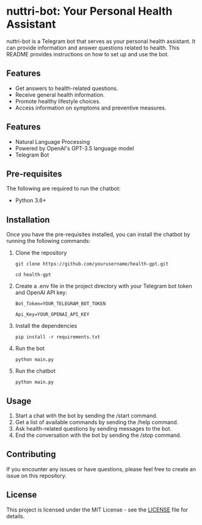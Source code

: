 # nuttri-bot: Your Personal Health Assistant

 nuttri-bot is a Telegram bot that serves as your personal health assistant. It can provide information and answer questions related to health. This README provides instructions on how to set up and use the bot.

## Features

- Get answers to health-related questions.
- Receive general health information.
- Promote healthy lifestyle choices.
- Access information on symptoms and preventive measures.



## Features

- Natural Language Processing
- Powered by OpenAI's GPT-3.5 language model
- Telegram Bot


## Pre-requisites

The following are required to run the chatbot:

- Python 3.6+

## Installation

Once you have the pre-requisites installed, you can install the chatbot by running the following commands:

1. Clone the repository

   ```
   git clone https://github.com/yourusername/health-gpt.git
   ```
   ```
   cd health-gpt
   ```

2. Create a .env file in the project directory with your Telegram bot token and OpenAI API key:

   ``` Bot_Token=YOUR_TELEGRAM_BOT_TOKEN    ```

    ``` Api_Key=YOUR_OPENAI_API_KEY ```

3. Install the dependencies

   ```
   pip install -r requirements.txt
   ```

4. Run the bot

   ```
   python main.py

   ```
 
5. Run the chatbot

   ```
   python main.py
   ```

## Usage

1. Start a chat with the bot by sending the /start command.
2. Get a list of available commands by sending the /help command.
3. Ask health-related questions by sending messages to the bot.
4. End the conversation with the bot by sending the /stop command.

## Contributing

If you encounter any issues or have questions, please feel free to create an issue on this repository.

## License

This project is licensed under the MIT License - see the [LICENSE](LICENSE) file for details.
